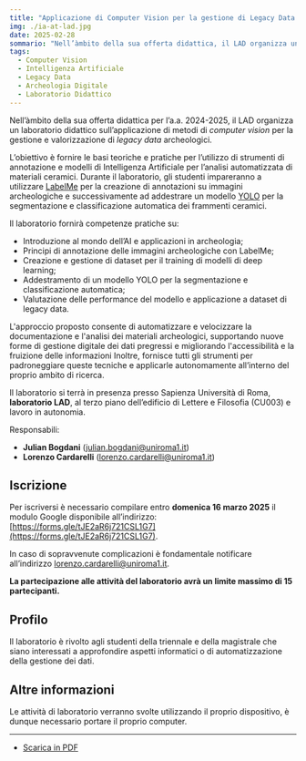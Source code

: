 ```yaml
---
title: "Applicazione di Computer Vision per la gestione di Legacy Data archeologici [Laboratorio Didattico]"
img: ./ia-at-lad.jpg
date: 2025-02-28
sommario: "Nell’àmbito della sua offerta didattica, il LAD organizza un sull’applicazione di metodi di Computer Vision per la gestione e valorizzazione di legacy data archeologici"
tags:
  - Computer Vision
  - Intelligenza Artificiale
  - Legacy Data
  - Archeologia Digitale
  - Laboratorio Didattico
---
```



Nell’àmbito della sua offerta didattica per l’a.a. 2024-2025, il LAD organizza un laboratorio didattico sull’applicazione di metodi di _computer vision_ per la gestione e valorizzazione di _legacy data_ archeologici.

L’obiettivo è fornire le basi teoriche e pratiche per l’utilizzo di strumenti di annotazione e modelli di Intelligenza Artificiale per l’analisi automatizzata di materiali ceramici. Durante il laboratorio, gli studenti impareranno a utilizzare [LabelMe](https://github.com/wkentaro/labelme) per la creazione di annotazioni su immagini archeologiche e successivamente ad addestrare un modello [YOLO](https://docs.ultralytics.com/) per la segmentazione e classificazione automatica dei frammenti ceramici.

Il laboratorio fornirà competenze pratiche su:
- Introduzione al mondo dell’AI e applicazioni in archeologia;
- Principi di annotazione delle immagini archeologiche con LabelMe;
- Creazione e gestione di dataset per il training di modelli di deep learning;
- Addestramento di un modello YOLO per la segmentazione e classificazione automatica;
- Valutazione delle performance del modello e applicazione a dataset di legacy data.

L'approccio proposto consente di automatizzare e velocizzare la documentazione e l'analisi dei materiali archeologici, supportando nuove forme di gestione digitale dei dati pregressi e migliorando l'accessibilità e la fruizione delle informazioni Inoltre, fornisce tutti gli strumenti per padroneggiare queste tecniche e applicarle autonomamente all’interno del proprio ambito di ricerca.

Il laboratorio si terrà in presenza presso Sapienza Università di Roma, **laboratorio LAD**, al terzo piano dell’edificio di Lettere e Filosofia (CU003) e lavoro in autonomia.

Responsabili:
- **Julian Bogdani** ([julian.bogdani@uniroma1.it](mailto:julian.bogdani@uniroma1.it))
- **Lorenzo Cardarelli** ([lorenzo.cardarelli@uniroma1.it](mailto:lorenzo.cardarelli@uniroma1.it))


## Iscrizione


Per iscriversi è necessario compilare entro **domenica 16 marzo 2025** il modulo Google disponibile all’indirizzo: [https://forms.gle/tJE2aR6j721CSL1G7](https://forms.gle/tJE2aR6j721CSL1G7).

In caso di sopravvenute complicazioni è fondamentale notificare all’indirizzo [lorenzo.cardarelli@uniroma1.it](mailto:lorenzo.cardarelli@uniroma1.it).

**La partecipazione alle attività del laboratorio avrà un limite massimo di 15 partecipanti.**

## Profilo

Il laboratorio è rivolto agli studenti della triennale e della magistrale che siano interessati a approfondire aspetti informatici o di automatizzazione della gestione dei dati.

## Altre informazioni

Le attività di laboratorio verranno svolte utilizzando il proprio dispositivo, è dunque necessario portare il proprio computer.


---

- [Scarica in PDF](./LAD-AI-24-25.pdf)